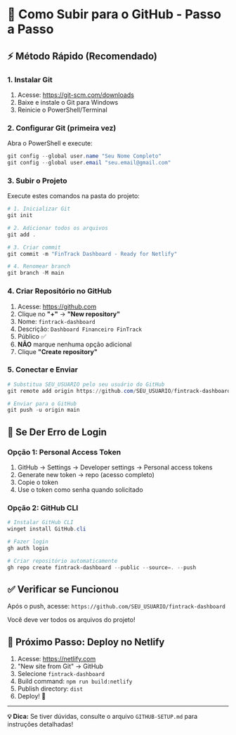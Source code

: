 # 🐙 Como Subir para o GitHub - Passo a Passo

## ⚡ Método Rápido (Recomendado)

### 1. Instalar Git
1. Acesse: https://git-scm.com/downloads
2. Baixe e instale o Git para Windows
3. Reinicie o PowerShell/Terminal

### 2. Configurar Git (primeira vez)
Abra o PowerShell e execute:
```powershell
git config --global user.name "Seu Nome Completo"
git config --global user.email "seu.email@gmail.com"
```

### 3. Subir o Projeto
Execute estes comandos na pasta do projeto:

```powershell
# 1. Inicializar Git
git init

# 2. Adicionar todos os arquivos
git add .

# 3. Criar commit
git commit -m "FinTrack Dashboard - Ready for Netlify"

# 4. Renomear branch
git branch -M main
```

### 4. Criar Repositório no GitHub
1. Acesse: https://github.com
2. Clique no **"+"** → **"New repository"**
3. Nome: `fintrack-dashboard`
4. Descrição: `Dashboard Financeiro FinTrack`
5. Público ✅
6. **NÃO** marque nenhuma opção adicional
7. Clique **"Create repository"**

### 5. Conectar e Enviar
```powershell
# Substitua SEU_USUARIO pelo seu usuário do GitHub
git remote add origin https://github.com/SEU_USUARIO/fintrack-dashboard.git

# Enviar para o GitHub
git push -u origin main
```

## 🔐 Se Der Erro de Login

### Opção 1: Personal Access Token
1. GitHub → Settings → Developer settings → Personal access tokens
2. Generate new token → repo (acesso completo)
3. Copie o token
4. Use o token como senha quando solicitado

### Opção 2: GitHub CLI
```powershell
# Instalar GitHub CLI
winget install GitHub.cli

# Fazer login
gh auth login

# Criar repositório automaticamente
gh repo create fintrack-dashboard --public --source=. --push
```

## ✅ Verificar se Funcionou

Após o push, acesse:
`https://github.com/SEU_USUARIO/fintrack-dashboard`

Você deve ver todos os arquivos do projeto!

## 🚀 Próximo Passo: Deploy no Netlify

1. Acesse: https://netlify.com
2. "New site from Git" → GitHub
3. Selecione `fintrack-dashboard`
4. Build command: `npm run build:netlify`
5. Publish directory: `dist`
6. Deploy! 🎉

---

**💡 Dica:** Se tiver dúvidas, consulte o arquivo `GITHUB-SETUP.md` para instruções detalhadas!
